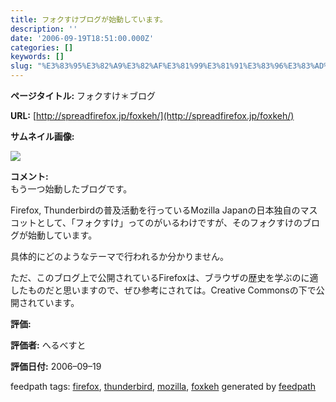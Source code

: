 ```yaml
---
title: フォクすけブログが始動しています。
description: ''
date: '2006-09-19T18:51:00.000Z'
categories: []
keywords: []
slug: "%E3%83%95%E3%82%A9%E3%82%AF%E3%81%99%E3%81%91%E3%83%96%E3%83%AD%E3%82%B0%E3%81%8C%E5%A7%8B%E5%8B%95%E3%81%97%E3%81%A6%E3%81%84%E3%81%BE%E3%81%99%E3..."
---
```

**ページタイトル:** フォクすけ＊ブログ

**URL:** [http://spreadfirefox.jp/foxkeh/](http://spreadfirefox.jp/foxkeh/)

**サムネイル画像:**

![](0__zjCAe3yB0XM5cdqV.)

**コメント:**   
もう一つ始動したブログです。  
  
Firefox, Thunderbirdの普及活動を行っているMozilla Japanの日本独自のマスコットとして、「フォクすけ」ってのがいるわけですが、そのフォクすけのブログが始動しています。  
  
具体的にどのようなテーマで行われるか分かりません。  
  
  
  
ただ、このブログ上で公開されているFirefoxは、ブラウザの歴史を学ぶのに適したものだと思いますので、ぜひ参考にされては。Creative Commonsの下で公開されています。

**評価:**

**評価者:** へるべすと

**評価日付:** 2006–09–19

feedpath tags: [firefox](http://feedpath.jp/search/index.csp?search_text=firefox), [thunderbird](http://feedpath.jp/search/index.csp?search_text=thunderbird), [mozilla](http://feedpath.jp/search/index.csp?search_text=mozilla), [foxkeh](http://feedpath.jp/search/index.csp?search_text=foxkeh) generated by [feedpath](http://feedpath.jp)